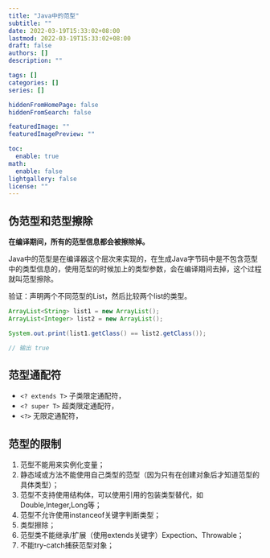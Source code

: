 ```yaml
---
title: "Java中的范型"
subtitle: ""
date: 2022-03-19T15:33:02+08:00
lastmod: 2022-03-19T15:33:02+08:00
draft: false
authors: []
description: ""

tags: []
categories: []
series: []

hiddenFromHomePage: false
hiddenFromSearch: false

featuredImage: ""
featuredImagePreview: ""

toc:
  enable: true
math:
  enable: false
lightgallery: false
license: ""
---
```


<!--more-->

## 伪范型和范型擦除

**在编译期间，所有的范型信息都会被擦除掉。**

Java中的范型是在编译器这个层次来实现的，在生成Java字节码中是不包含范型中的类型信息的，使用范型的时候加上的类型参数，会在编译期间去掉，这个过程就叫范型擦除。

验证：声明两个不同范型的List，然后比较两个list的类型。

```java
ArrayList<String> list1 = new ArrayList();
ArrayList<Integer> list2 = new ArrayList();

System.out.print(list1.getClass() == list2.getClass());

// 输出 true
```

## 范型通配符

- `<? extends T>` 子类限定通配符，
- `<? super T>` 超类限定通配符，
- `<?>`  无限定通配符，

## 范型的限制

1. 范型不能用来实例化变量；
2. 静态域或方法不能使用自己类型的范型（因为只有在创建对象后才知道范型的具体类型）；
3. 范型不支持使用结构体，可以使用引用的包装类型替代，如Double,Integer,Long等；
4. 范型不允许使用instanceof关键字判断类型；
5. 类型擦除；
6. 范型类不能继承/扩展（使用extends关键字）Expection、Throwable；
7. 不能try-catch捕获范型对象；